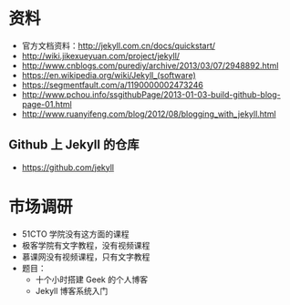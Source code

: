 # 资料
- 官方文档资料：http://jekyll.com.cn/docs/quickstart/  
- http://wiki.jikexueyuan.com/project/jekyll/  
- http://www.cnblogs.com/purediy/archive/2013/03/07/2948892.html  
- https://en.wikipedia.org/wiki/Jekyll_(software)  
- https://segmentfault.com/a/1190000002473246  
- http://www.pchou.info/ssgithubPage/2013-01-03-build-github-blog-page-01.html  
- http://www.ruanyifeng.com/blog/2012/08/blogging_with_jekyll.html

## Github 上 Jekyll 的仓库

- https://github.com/jekyll

# 市场调研
- 51CTO 学院没有这方面的课程  
- 极客学院有文字教程，没有视频课程
- 慕课网没有视频课程，只有文字教程
- 题目：
  - 十个小时搭建 Geek 的个人博客  
  - Jekyll 博客系统入门
  